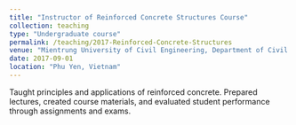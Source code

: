 ```yaml
---
title: "Instructor of Reinforced Concrete Structures Course"
collection: teaching
type: "Undergraduate course"
permalink: /teaching/2017-Reinforced-Concrete-Structures
venue: "Mientrung University of Civil Engineering, Department of Civil Engineering"
date: 2017-09-01
location: "Phu Yen, Vietnam"
---
```


Taught principles and applications of reinforced concrete. Prepared lectures, created course materials, and evaluated student performance through assignments and exams.

